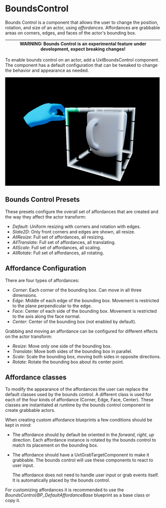 # BoundsControl

Bounds Control is a component that allows the user to change the position, rotation, and size of an actor, using _affordances_. Affordances are grabbable areas on corners, edges, and faces of the actor's bounding box.

| WARNING: Bounds Control is an experimental feature under development, expect breaking changes! |
| --- |

To enable bounds control on an actor, add a UxtBoundsControl component. The component has a default configuration that can be tweaked to change the behavior and appearance as needed.

![FollowComponent](Images/BoundsControl.png)

## Bounds Control Presets

These presets configure the overall set of affordances that are created and the way they affect the actor transform:

* _Default_: Uniform resizing with corners and rotation with edges.
* _Slate2D_: Only front corners and edges are shown, all resize.
* _AllResize_: Full set of affordances, all resizing.
* _AllTranslate_: Full set of affordances, all translating.
* _AllScale_: Full set of affordances, all scaling.
* _AllRotate_: Full set of affordances, all rotating.

## Affordance Configuration

There are four types of affordances:
* _Corner_: Each corner of the bounding box. Can move in all three dimensions.
* _Edge_: Middle of each edge of the bounding box. Movement is restricted to the plane perpendicular to the edge.
* _Face_: Center of each side of the bounding box. Movement is restricted to the axis along the face normal.
* _Center_: Center of the bounding box (not enabled by default).

Grabbing and moving an affordance can be configured for different effects on the actor transform:
* _Resize_: Move only one side of the bounding box.
* _Translate_: Move both sides of the bounding box in parallel.
* _Scale_: Scale the bounding box, moving both sides in opposite directions.
* _Rotate_: Rotate the bounding box about its center point.

## Affordance classes

To modify the appearance of the affordances the user can replace the default classes used by the bounds control. A different class is used for each of the four kinds of affordance (Corner, Edge, Face, Center). These classes are instantiated at runtime by the bounds control component to create grabbable actors.

When creating custom affordance blueprints a few conditions should be kept in mind:
* The affordance should by default be oriented in the _forward_, _right_, _up_ direction. Each affordance instance is rotated by the bounds control to match its placement on the bounding box.
* The affordance should have a UxtGrabTargetComponent to make it grabbable. The bounds control will use these components to react to user input.

  The affordance does not need to handle user input or grab events itself. It is automatically placed by the bounds control.

For customizing affordances it is recommended to use the _BoundsControl/BP_DefaultAffordanceBase_ blueprint as a base class or copy it.
